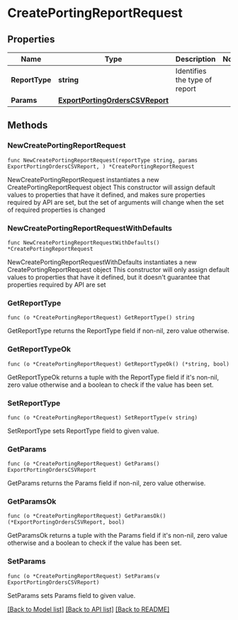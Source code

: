 # CreatePortingReportRequest

## Properties

Name | Type | Description | Notes
------------ | ------------- | ------------- | -------------
**ReportType** | **string** | Identifies the type of report | 
**Params** | [**ExportPortingOrdersCSVReport**](ExportPortingOrdersCSVReport.md) |  | 

## Methods

### NewCreatePortingReportRequest

`func NewCreatePortingReportRequest(reportType string, params ExportPortingOrdersCSVReport, ) *CreatePortingReportRequest`

NewCreatePortingReportRequest instantiates a new CreatePortingReportRequest object
This constructor will assign default values to properties that have it defined,
and makes sure properties required by API are set, but the set of arguments
will change when the set of required properties is changed

### NewCreatePortingReportRequestWithDefaults

`func NewCreatePortingReportRequestWithDefaults() *CreatePortingReportRequest`

NewCreatePortingReportRequestWithDefaults instantiates a new CreatePortingReportRequest object
This constructor will only assign default values to properties that have it defined,
but it doesn't guarantee that properties required by API are set

### GetReportType

`func (o *CreatePortingReportRequest) GetReportType() string`

GetReportType returns the ReportType field if non-nil, zero value otherwise.

### GetReportTypeOk

`func (o *CreatePortingReportRequest) GetReportTypeOk() (*string, bool)`

GetReportTypeOk returns a tuple with the ReportType field if it's non-nil, zero value otherwise
and a boolean to check if the value has been set.

### SetReportType

`func (o *CreatePortingReportRequest) SetReportType(v string)`

SetReportType sets ReportType field to given value.


### GetParams

`func (o *CreatePortingReportRequest) GetParams() ExportPortingOrdersCSVReport`

GetParams returns the Params field if non-nil, zero value otherwise.

### GetParamsOk

`func (o *CreatePortingReportRequest) GetParamsOk() (*ExportPortingOrdersCSVReport, bool)`

GetParamsOk returns a tuple with the Params field if it's non-nil, zero value otherwise
and a boolean to check if the value has been set.

### SetParams

`func (o *CreatePortingReportRequest) SetParams(v ExportPortingOrdersCSVReport)`

SetParams sets Params field to given value.



[[Back to Model list]](../README.md#documentation-for-models) [[Back to API list]](../README.md#documentation-for-api-endpoints) [[Back to README]](../README.md)


